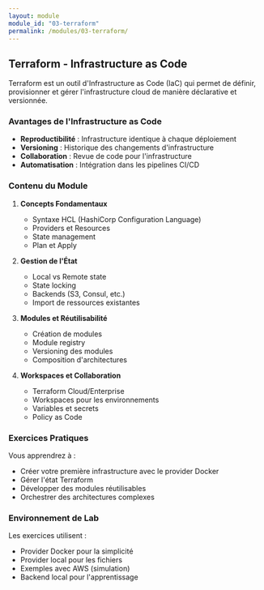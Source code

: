```yaml
---
layout: module
module_id: "03-terraform"
permalink: /modules/03-terraform/
---
```


## Terraform - Infrastructure as Code

Terraform est un outil d'Infrastructure as Code (IaC) qui permet de définir, provisionner et gérer l'infrastructure cloud de manière déclarative et versionnée.

### Avantages de l'Infrastructure as Code

- **Reproductibilité** : Infrastructure identique à chaque déploiement
- **Versioning** : Historique des changements d'infrastructure
- **Collaboration** : Revue de code pour l'infrastructure
- **Automatisation** : Intégration dans les pipelines CI/CD

### Contenu du Module

1. **Concepts Fondamentaux**
   - Syntaxe HCL (HashiCorp Configuration Language)
   - Providers et Resources
   - State management
   - Plan et Apply

2. **Gestion de l'État**
   - Local vs Remote state
   - State locking
   - Backends (S3, Consul, etc.)
   - Import de ressources existantes

3. **Modules et Réutilisabilité**
   - Création de modules
   - Module registry
   - Versioning des modules
   - Composition d'architectures

4. **Workspaces et Collaboration**
   - Terraform Cloud/Enterprise
   - Workspaces pour les environnements
   - Variables et secrets
   - Policy as Code

### Exercices Pratiques

Vous apprendrez à :
- Créer votre première infrastructure avec le provider Docker
- Gérer l'état Terraform
- Développer des modules réutilisables
- Orchestrer des architectures complexes

### Environnement de Lab

Les exercices utilisent :
- Provider Docker pour la simplicité
- Provider local pour les fichiers
- Exemples avec AWS (simulation)
- Backend local pour l'apprentissage